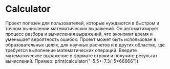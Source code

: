 # Calculator
Проект полезен для пользователей, которые нуждаются в быстром и точном вычислении математических выражений. Он автоматизирует процесс разбора и вычисления выражений, что экономит время и уменьшает вероятность ошибок. Проект может быть использован в образовательных целях, для научных расчетов и в других областях, где требуется выполнение математических операций.
Введите математическое выражение в формате строки и получите результат вычислений.
Пример: print(calculator("-5.5+-7.3/-5*66666"))
